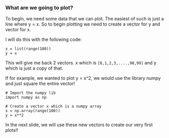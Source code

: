 ### What are we going to plot?


To begin, we need some data that we can plot.  The easiest of such is just a line where y = x.  So to begin plotting we need to create a vector for y and vector for x.  

I will do this with the following code:

```
x = list(range(100))
y = x
```

This will give me back 2 vectors. x which is `[0,1,2,3,....,98,99]` and y which is just a copy of that.  

If for example, we wanted to plot y = x^2, we would use the library numpy and just square the entire vector!

```
# Import the numpy lib
import numpy as np

# Create a vector x which is a numpy array
x = np.array(range(100))
y = x**2
```

In the next slide, we will use these new vectors to create our very first plots!!
